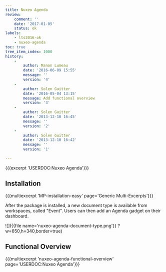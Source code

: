 ```yaml
---
title: Nuxeo Agenda
review:
    comment: ''
    date: '2017-01-05'
    status: ok
labels:
    - lts2016-ok
    - nuxeo-agenda
toc: true
tree_item_index: 1000
history:
    -
        author: Manon Lumeau
        date: '2016-06-09 15:55'
        message: ''
        version: '4'
    -
        author: Solen Guitter
        date: '2016-05-04 13:15'
        message: Add functional overview
        version: '3'
    -
        author: Solen Guitter
        date: '2013-12-10 16:45'
        message: ''
        version: '2'
    -
        author: Solen Guitter
        date: '2013-12-10 16:42'
        message: ''
        version: '1'

---
```

{{{excerpt 'USERDOC:Nuxeo Agenda'}}}

## Installation

{{{multiexcerpt 'MP-installation-easy' page='Generic Multi-Excerpts'}}}

After the package is installed, a new document type is available from workspaces, called "Event". Users can then add an Agenda gadget on their dashboard.

![]({{file name='nuxeo-agenda-document-type.png'}} ?w=650,h=340,border=true)

## Functional Overview

{{{multiexcerpt 'nuxeo-agenda-functional-overview' page='USERDOC:Nuxeo Agenda'}}}
